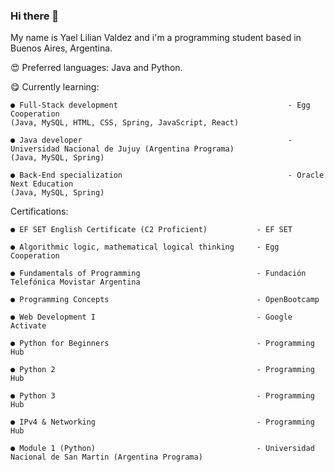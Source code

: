 ### Hi there 👋

My name is Yael Lilian Valdez and i'm a programming student based in Buenos Aires, Argentina.


😍 Preferred languages: Java and Python.


😋 Currently learning:

    ● Full-Stack development                                      - Egg Cooperation
    (Java, MySQL, HTML, CSS, Spring, JavaScript, React)          
    
    ● Java developer                                              - Universidad Nacional de Jujuy (Argentina Programa)
    (Java, MySQL, Spring)
    
    ● Back-End specialization                                     - Oracle Next Education
    (Java, MySQL, Spring)  

Certifications: 


    ● EF SET English Certificate (C2 Proficient)           - EF SET       
    
    ● Algorithmic logic, mathematical logical thinking     - Egg Cooperation                                          
    
    ● Fundamentals of Programming                          - Fundación Telefónica Movistar Argentina
        
    ● Programming Concepts                                 - OpenBootcamp
    
    ● Web Development I                                    - Google Activate
    
    ● Python for Beginners                                 - Programming Hub
    
    ● Python 2                                             - Programming Hub
    
    ● Python 3                                             - Programming Hub
    
    ● IPv4 & Networking                                    - Programming Hub
    
    ● Module 1 (Python)                                    - Universidad Nacional de San Martin (Argentina Programa)
